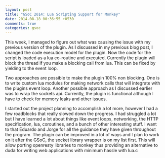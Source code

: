 ```yaml
---
layout: post
title: "GSoC 2014: Lua Scripting Support for Monkey"
date: 2014-08-18 00:36:55 +0530
comments: true
categories: gsoc 
---
```


This week, I managed to figure out what was causing the issue with my
previous version of the plugin. As I discussed in my previous blog
post, I changed the code execution model for the plugin. Now the code
for the script is loaded as a lua co-routine and executed. Currently
the plugin will block the thread if you make a blocking call from lua.
This can be fixed by yielding to the event loop.

Two approaches are possible to make the plugin 100% non blocking. One
is to write custom lua modules for making network calls that will
integrate with the plugins event loop. Another possible approach as I
discussed earlier was to wrap the sockets api. Currently, the plugin
is functional although I have to check for memory leaks and other
issues.

I started out the project planning to accomplish a lot more, however I
had a few roadblocks that really slowed down the progress. I had
struggled a lot but I have learned a lot about things like event
loops, networking, the HTTP specification, lua,  coroutines, and a
bunch of other interesting stuff. I want to that Eduardo and Jorge for
all the guidance they have given throughout the program. The plugin
can be improved in a lot of ways and I plan to work on it after the
GSoC, the socket library wrapper is on my list first. This will allow
porting openresty  libraries to monkey thus providing an alternative
to duda for writing web applications with minimum hassle with lua.c
